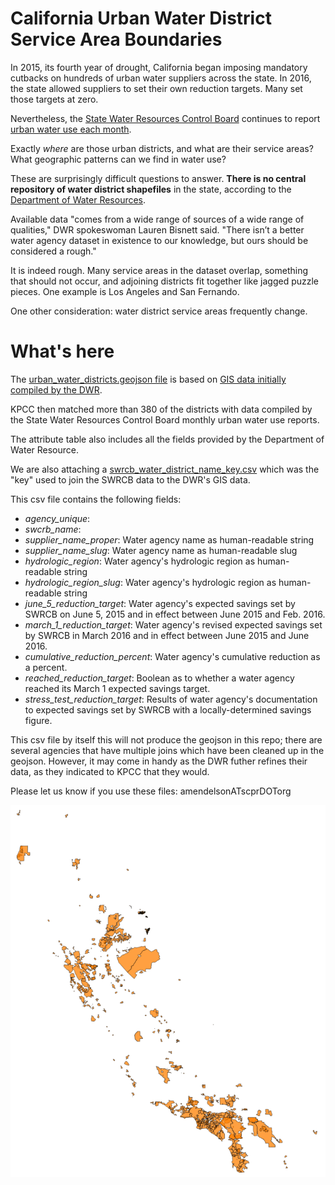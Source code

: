 # California Urban Water District Service Area Boundaries

In 2015, its fourth year of drought, California began imposing mandatory cutbacks on hundreds of urban water suppliers across the state. In 2016, the state allowed suppliers to set their own reduction targets. Many set those targets at zero.

Nevertheless, the [State Water Resources Control Board](http://www.waterboards.ca.gov/) continues to report [urban water use each month](http://www.waterboards.ca.gov/water_issues/programs/conservation_portal/conservation_reporting.shtml).

Exactly *where* are those urban districts, and what are their service areas? What geographic patterns can we find in water use?

These are surprisingly difficult questions to answer. **There is no central repository of water district shapefiles** in the state, according to the [Department of Water Resources](http://www.water.ca.gov/).

Available data "comes from a wide range of sources of a wide range of qualities," DWR spokeswoman Lauren Bisnett said. "There isn’t a better water agency dataset in existence to our knowledge, but ours should be considered a rough."

It is indeed rough. Many service areas in the dataset overlap, something that should not occur, and adjoining districts fit together like jagged puzzle pieces. One example is Los Angeles and San Fernando.

One other consideration: water district service areas frequently change.

# What's here

The [urban_water_districts.geojson file](urban_water_districts.geojson) is based on [GIS data initially compiled by the DWR](https://gis.water.ca.gov/app/boundaries/).

KPCC then matched more than 380 of the districts with data compiled by the State Water Resources Control Board monthly urban water use reports.

The attribute table also includes all the fields provided by the Department of Water Resource.

We are also attaching a [swrcb_water_district_name_key.csv](swrcb_water_district_name_key.csv) which was the "key" used to join the SWRCB data to the DWR's GIS data.

This csv file contains the following fields:

* *agency_unique*:
* *swcrb_name*:
* *supplier_name_proper*: Water agency name as human-readable string
* *supplier_name_slug*: Water agency name as human-readable slug
* *hydrologic_region*: Water agency's hydrologic region as human-readable string
* *hydrologic_region_slug*: Water agency's hydrologic region as human-readable string
* *june_5_reduction_target*: Water agency's expected savings set by SWRCB on June 5, 2015 and in effect between June 2015 and Feb. 2016.
* *march_1_reduction_target*: Water agency's revised expected savings set by SWRCB in March 2016 and in effect between June 2015 and June 2016.
* *cumulative_reduction_percent*: Water agency's cumulative reduction as a percent.
* *reached_reduction_target*: Boolean as to whether a water agency reached its March 1 expected savings target.
* *stress_test_reduction_target*: Results of water agency's documentation to expected savings set by SWRCB with a locally-determined savings figure.

This csv file by itself this will not produce the geojson in this repo; there are several agencies that have multiple joins which have been cleaned up in the geojson. However, it may come in handy as the DWR futher refines their data, as they indicated to KPCC that they would.

Please let us know if you use these files: amendelsonATscprDOTorg

![](wd_blank_map.png)
